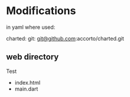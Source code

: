 # Modifications

in yaml where used:

  charted:
    git: git@github.com:accorto/charted.git
      


## web directory

Test 

- index.html
- main.dart


